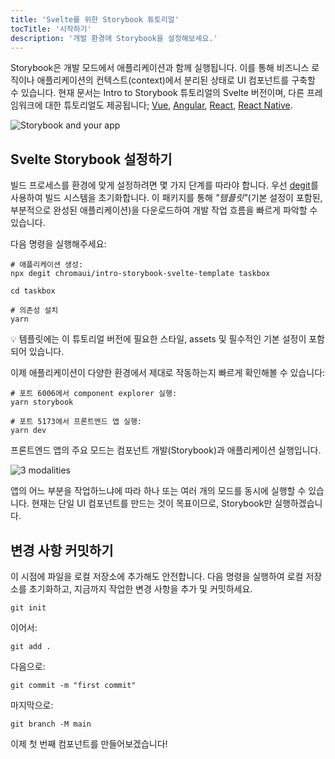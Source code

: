 ```yaml
---
title: 'Svelte를 위한 Storybook 튜토리얼'
tocTitle: '시작하기'
description: '개발 환경에 Storybook을 설정해보세요.'
---
```


Storybook은 개발 모드에서 애플리케이션과 함께 실행됩니다. 이를 통해 비즈니스 로직이나 애플리케이션의 컨텍스트(context)에서 분리된 상태로 UI 컴포넌트를 구축할 수 있습니다. 현재 문서는 Intro to Storybook 튜토리얼의 Svelte 버전이며, 다른 프레임워크에 대한 튜토리얼도 제공됩니다; [Vue](/intro-to-storybook/vue/en/get-started), [Angular](/intro-to-storybook/angular/en/get-started), [React](/intro-to-storybook/react/en/get-started), [React Native](/intro-to-storybook/react-native/en/get-started).

![Storybook and your app](/intro-to-storybook/storybook-relationship.jpg)

## Svelte Storybook 설정하기

빌드 프로세스를 환경에 맞게 설정하려면 몇 가지 단계를 따라야 합니다. 우선 [degit](https://github.com/Rich-Harris/degit)를 사용하여 빌드 시스템을 초기화합니다. 이 패키지를 통해 _"템플릿"_(기본 설정이 포함된, 부분적으로 완성된 애플리케이션)을 다운로드하여 개발 작업 흐름을 빠르게 파악할 수 있습니다.

다음 명령을 실행해주세요:

```shell:clipboard=false
# 애플리케이션 생성:
npx degit chromaui/intro-storybook-svelte-template taskbox

cd taskbox

# 의존성 설치
yarn
```

<div class="aside">
💡 템플릿에는 이 튜토리얼 버전에 필요한 스타일, assets 및 필수적인 기본 설정이 포함되어 있습니다.
</div>

이제 애플리케이션이 다양한 환경에서 제대로 작동하는지 빠르게 확인해볼 수 있습니다:

```shell:clipboard=false
# 포트 6006에서 component explorer 실행:
yarn storybook

# 포트 5173에서 프론트엔드 앱 실행:
yarn dev
```

프론트엔드 앱의 주요 모드는 컴포넌트 개발(Storybook)과 애플리케이션 실행입니다.

<!-- Needs to be updated and the link updated to ![Main modalities](/intro-to-storybook/app-main-modalities-svelte.png) -->

![3 modalities](/intro-to-storybook/app-three-modalities-svelte.png)

앱의 어느 부분을 작업하느냐에 따라 하나 또는 여러 개의 모드를 동시에 실행할 수 있습니다. 현재는 단일 UI 컴포넌트를 만드는 것이 목표이므로, Storybook만 실행하겠습니다.

## 변경 사항 커밋하기

이 시점에 파일을 로컬 저장소에 추가해도 안전합니다. 다음 명령을 실행하여 로컬 저장소를 초기화하고, 지금까지 작업한 변경 사항을 추가 및 커밋하세요.

```shell
git init
```

이어서:

```shell
git add .
```

다음으로:

```shell
git commit -m "first commit"
```

마지막으로:

```shell
git branch -M main
```

이제 첫 번째 컴포넌트를 만들어보겠습니다!
